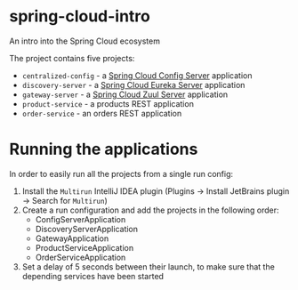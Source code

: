 # spring-cloud-intro
An intro into the Spring Cloud ecosystem

The project contains five projects:
* `centralized-config` - a [Spring Cloud Config Server](https://cloud.spring.io/spring-cloud-config/spring-cloud-config.html) application
* `discovery-server` - a [Spring Cloud Eureka Server](https://cloud.spring.io/spring-cloud-netflix/) application
* `gateway-server` - a [Spring Cloud Zuul Server](https://cloud.spring.io/spring-cloud-netflix/) application
* `product-service` - a products REST application
* `order-service` - an orders REST application

# Running the applications
In order to easily run all the projects from a single run config:
1. Install the `Multirun` IntelliJ IDEA plugin (Plugins -> Install JetBrains plugin -> Search for `Multirun`)
2. Create a run configuration and add the projects in the following order:
   * ConfigServerApplication
   * DiscoveryServerApplication
   * GatewayApplication
   * ProductServiceApplication
   * OrderServiceApplication
3. Set a delay of 5 seconds between their launch, to make sure that the depending services have been started 